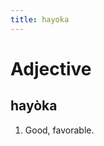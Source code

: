 ```yaml
---
title: hayoka
---
```


Adjective
================================

hayòka
----------------

1. Good, favorable.
